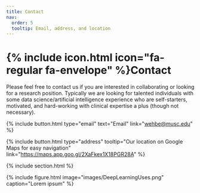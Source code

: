 ```yaml
---
title: Contact
nav:
  order: 5
  tooltip: Email, address, and location
---
```


# {% include icon.html icon="fa-regular fa-envelope" %}Contact

Please feel free to contact us if you are interested in collaborating or looking for a research position. Typically we are looking for talented individuals with some data science/artificial intelligence experience who are self-starters, motivated, and hard-working with clinical expertise a plus (though not necessary).

{%
  include button.html
  type="email"
  text="Email"
  link="wehbe@musc.edu"
%}

{%
  include button.html
  type="address"
  tooltip="Our location on Google Maps for easy navigation"
  link="https://maps.app.goo.gl/2XaFkex1X18PGR28A"
%}

{% include section.html %}

{%
  include figure.html
  image="images/DeepLearningUses.png"
  caption="Lorem ipsum"
%}

